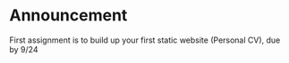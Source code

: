 # Announcement

  First assignment is to build up your first static website (Personal CV), due by 9/24
